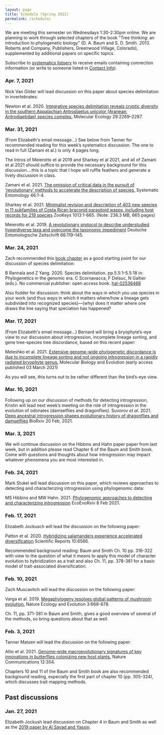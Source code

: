 ```yaml
---
layout: page
title: Schedule (Spring 2021)
permalink: /schedule/
---
```


We are meeting this semester on Wednesdays 1:30-2:30pm online. We are planning to work through selected chapters of the book "Tree thinking: an introduction to phylogenetic biology" (D. A. Baum and S. D. Smith. 2013. Roberts and Company, Publishers, Greenwood Village, Colorado), supplemented by additional papers on specific topics.

Subscribe to [systematics listserv](/systseminar/listserv/) to receive emails containing connection information (or write to someone listed in [Contact Info](/systseminar/contact-info/)).

### Apr. 7, 2021

Nick Van Gilder will lead discussion on this paper about species delimitation in invertebrates:

Newton et al. 2020. [Integrative species delimitation reveals cryptic diversity in the southern Appalachian Antrodiaetus unicolor (Araneae: Antrodiaetidae) species complex.](https://doi.org/10.1111/mec.15483) Molecular Ecology 29:2269–2287.

### Mar. 31, 2021

(From Elizabeth's email message...) See below from Tanner for recommended reading for this week’s systematics discussion.  The one to read in full (Zamani et al.) is only 4 pages long.

The Intros of Meierotto et al 2019 and Sharkey et al 2021, and all of Zamani et al 2021 should suffice to provide the necessary background for this discussion....this is a topic that I hope will ruffle feathers and generate a lively discussion in class.

Zamani et al. 2021. [The omission of critical data in the pursuit of ‘revolutionary’ methods to accelerate the description of species.](https://doi.org/10.1111/syen.12444) Systematic Entomology 46:1-4.

Sharkey et al. 2021. [Minimalist revision and description of 403 new species in 11 subfamilies of Costa Rican braconid parasitoid wasps, including host records for 219 species](https://10.3897/zookeys.1013.55600) ZooKeys 1013:1-665. (Note: 236.3 MB, 665 pages)

Meierotto et al. 2019. [A revolutionary protocol to describe understudied hyperdiverse taxa and overcome the taxonomic impediment](https://doi.org/10.3897/dez.66.34683) Deutsche Entomologische Zeitschrift 66:119–145.


### Mar. 24, 2021

Zach recommended this [book chapter](https://www.researchgate.net/publication/343920814_Species_delimitation) as a good starting point for our discussion of species delimitation:

B Rannala and Z Yang. 2020. Species delimitation. pp.5.5:1–5.5:18 in: Phylogenetics in the genomic era. C Scornavacca, F Delsuc, N Galtier (eds.). No commercial publisher: open access book. [hal-02536468](https://hal.archives-ouvertes.fr/hal-02536468)

Also fodder for discussion: think about the ways in which you use species in your work  (and thus ways in which it matters where/how a lineage gets subdivided into recognized species)—(why) does it matter where one draws the line saying that speciation has happened?

### Mar. 17, 2021

(From Elizabeth's email message...) Bernard will bring a bryophyte’s-eye view to our discussion about introgression, incomplete lineage sorting, and gene tree-species tree discordance, based on this recent paper:

Meleshko et al. 2021. [Extensive genome-wide phylogenetic discordance is due to incomplete lineage sorting and not ongoing introgression in a rapidly radiated bryophyte genus.](https://academic.oup.com/mbe/advance-article/doi/10.1093/molbev/msab063/6157842) Molecular Biology and Evolution (early access published 03 March 2021)

As you will see, this turns out to be rather different than the bird’s-eye view.
### Mar. 10, 2021

Following up on our discussion of methods for detecting introgression, Kristin will lead next week’s meeting on the role of introgression in the evolution of odonates (damselflies and dragonflies). Suvorov _et al_. 2021. [Deep ancestral introgression shapes evolutionary history of dragonflies and damselflies](https://doi.org/10.1101/2020.06.25.172619) BioRxiv 20 Feb, 2021.

### Mar. 3, 2021

We will continue discussion on the Hibbins and Hahn paper paper from last week, but in addition please read Chapter 6 of the Baum and Smith book. Come with questions and thoughts about how introgression may impact whatever phenomena you are most interested in.

### Feb. 24, 2021

Mark Stukel will lead discussion on this paper, which reviews approaches to detecting and characterizing introgression using phylogenomic data:

MS Hibbins and MW Hahn. 2021. [Phylogenomic approaches to detecting and characterizing introgression](https://doi.org/10.32942/osf.io/uahd8) EcoEvoRxiv 8 Feb 2021.

### Feb. 17, 2021

Elizabeth Jockusch will lead the discussion on the following paper:

Patton et al. 2020. [Hybridizing salamanders experience accelerated diversification](https://doi.org/10.1038/s41598-020-63378-w) Scientific Reports 10:6566.

Recommended background reading: Baum and Smith Ch. 10 pp. 316-322 with view to the question of what it means to apply this model of character evolution to hybridization as a trait and also Ch. 11, pp. 378-381 for a basic model of trait-associated diversification.

### Feb. 10, 2021

Zach Muscavitch will lead the discussion on the following paper:

Varga et al. 2019. [Megaphylogeny resolves global patterns of mushroom evolution.](https://doi.org/10.1038/s41559-019-0834-1) Nature Ecology and Evolution 3:668-678.

Ch. 11, pp. 371-381 in Baum and Smith, gives a good overview of several of the methods, so bring questions about that as well.

### Feb. 3, 2021

Tanner Matsen will lead the discussion on the following paper:

Allio et al. 2021. [Genome-wide macroevolutionary signatures of key innovations in butterflies colonizing new host plants.](https://doi.org/10.1038/s41467-020-20507-3) Nature Communications 12:354. 

Chapters 10 and 11 of the Baum and Smith book are also recommended background reading, especially the first part of chapter 10 (pp. 305-324), which discusses trait mapping methods.

## Past discussions

### Jan. 27, 2021

Elizabeth Jockush lead discussion on Chapter 4 in Baum and Smith as well as the [2019 paper by Al Sayad and Yassin](https://doi.org/10.1002/evl3.115).


